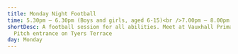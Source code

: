 ```yaml
---
title: Monday Night Football
time: 5.30pm – 6.30pm (Boys and girls, aged 6-15)<br />7.00pm – 8.00pm (Aged 16+)
shortDesc: A football session for all abilities. Meet at Vauxhall Primary School
  Pitch entrance on Tyers Terrace
day: Monday
---
```

